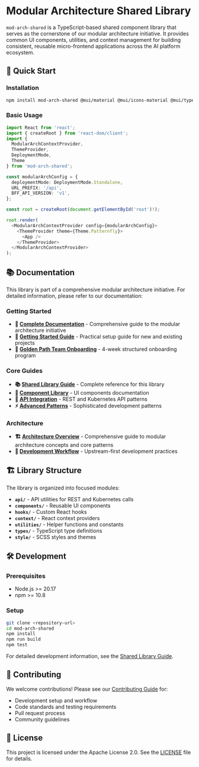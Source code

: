 # Modular Architecture Shared Library

`mod-arch-shared` is a TypeScript-based shared component library that serves as the cornerstone of our modular architecture initiative. It provides common UI components, utilities, and context management for building consistent, reusable micro-frontend applications across the AI platform ecosystem.

## 🚀 Quick Start

### Installation

```bash
npm install mod-arch-shared @mui/material @mui/icons-material @mui/types sass sass-loader
```

### Basic Usage

```typescript
import React from 'react';
import { createRoot } from 'react-dom/client';
import { 
  ModularArchContextProvider, 
  ThemeProvider,
  DeploymentMode,
  Theme
} from 'mod-arch-shared';

const modularArchConfig = {
  deploymentMode: DeploymentMode.Standalone,
  URL_PREFIX: '/api',
  BFF_API_VERSION: 'v1',
};

const root = createRoot(document.getElementById('root')!);

root.render(
  <ModularArchContextProvider config={modularArchConfig}>
    <ThemeProvider theme={Theme.Patternfly}>
      <App />
    </ThemeProvider>
  </ModularArchContextProvider>
);
```

## 📚 Documentation

This library is part of a comprehensive modular architecture initiative. For detailed information, please refer to our documentation:

### Getting Started

- **📖 [Complete Documentation](./docs/README.md)** - Comprehensive guide to the modular architecture initiative
- **🏁 [Getting Started Guide](./docs/10-getting-started.md)** - Practical setup guide for new and existing projects
- **🎯 [Golden Path Team Onboarding](./docs/18-golden-path-team-onboarding.md)** - 4-week structured onboarding program

### Core Guides

- **📚 [Shared Library Guide](./docs/12-shared-library-guide.md)** - Complete reference for this library
- **🧩 [Component Library](./docs/14-component-library.md)** - UI components documentation
- **🔗 [API Integration](./docs/13-api-integration.md)** - REST and Kubernetes API patterns
- **⚡ [Advanced Patterns](./docs/15-advanced-patterns.md)** - Sophisticated development patterns

### Architecture

- **🏗️ [Architecture Overview](./docs/03-architecture-overview.md)** - Comprehensive guide to modular architecture concepts and core patterns
- **🔄 [Development Workflow](./docs/08-development-workflow.md)** - Upstream-first development practices

## 🏗️ Library Structure

The library is organized into focused modules:

- **`api/`** - API utilities for REST and Kubernetes calls
- **`components/`** - Reusable UI components
- **`hooks/`** - Custom React hooks
- **`context/`** - React context providers
- **`utilities/`** - Helper functions and constants
- **`types/`** - TypeScript type definitions
- **`style/`** - SCSS styles and themes

## 🛠️ Development

### Prerequisites

- Node.js >= 20.17
- npm >= 10.8

### Setup

```bash
git clone <repository-url>
cd mod-arch-shared
npm install
npm run build
npm test
```

For detailed development information, see the [Shared Library Guide](./docs/12-shared-library-guide.md).

## 🤝 Contributing

We welcome contributions! Please see our [Contributing Guide](./CONTRIBUTING.md) for:

- Development setup and workflow
- Code standards and testing requirements  
- Pull request process
- Community guidelines

## 📄 License

This project is licensed under the Apache License 2.0. See the [LICENSE](LICENSE) file for details.
